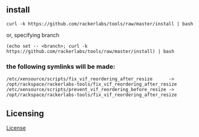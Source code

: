 ## install
```
curl -k https://github.com/rackerlabs/tools/raw/master/install | bash
```
or, specifying branch
```
(echo set -- <branch>; curl -k https://github.com/rackerlabs/tools/raw/master/install) | bash
```

### the following symlinks will be made:
```
/etc/xensource/scripts/fix_vif_reordering_after_resize      -> /opt/rackspace/rackerlabs-tools/fix_vif_reordering_after_resize
/etc/xensource/scripts/prevent_vif_reordering_before_resize -> /opt/rackspace/rackerlabs-tools/fix_vif_reordering_after_resize
```

## Licensing

[License](LICENSE)
